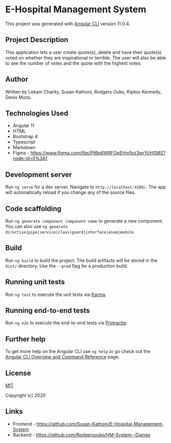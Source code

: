 # E-Hospital Management System

This project was generated with [Angular CLI](https://github.com/angular/angular-cli) version 11.0.4.

## Project Description

This application lets a user create quote(s), delete and have their quote(s) voted on whether they are inspirational or terrible. The user will also be able to see the number of votes and the quote with the highest votes.

## Author

Written by Lekam Charity, Susan Kathoni, Rodgers Ouko, Kiptoo Kennedy, Denis Mutai.

## Technologies Used

- Angular 11
- HTML
- Bootstrap 4
- Typescript
- Markdown
- Figma - https://www.figma.com/file/iPtBp6W8FOpEHm1pz3wrYi/HSMS?node-id=0%3A1

## Development server

Run `ng serve` for a dev server. Navigate to `http://localhost:4200/`. The app will automatically reload if you change any of the source files.

## Code scaffolding

Run `ng generate component component-name` to generate a new component. You can also use `ng generate directive|pipe|service|class|guard|interface|enum|module`.

## Build

Run `ng build` to build the project. The build artifacts will be stored in the `dist/` directory. Use the `--prod` flag for a production build.

## Running unit tests

Run `ng test` to execute the unit tests via [Karma](https://karma-runner.github.io).

## Running end-to-end tests

Run `ng e2e` to execute the end-to-end tests via [Protractor](http://www.protractortest.org/).

## Further help

To get more help on the Angular CLI use `ng help` or go check out the [Angular CLI Overview and Command Reference](https://angular.io/cli) page.

## License

[MIT](https://github.com/Susan-Kathoni/E-Hospital-Management-System/blob/master/LICENSE)

Copyright (c) 2020 

## Links
- Frontend - https://github.com/Susan-Kathoni/E-Hospital-Management-System
- Backend - https://github.com/Rodgersouko/HM-System--Django

